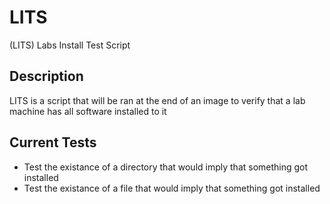 # LITS
(LITS) Labs Install Test Script

## Description
LITS is a script that will be ran at the end of an image to verify that a lab machine has all software installed to it

## Current Tests
- Test the existance of a directory that would imply that something got installed
- Test the existance of a file that would imply that something got installed